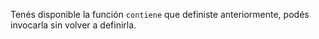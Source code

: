 Tenés disponible la función `contiene` que definiste anteriormente, podés invocarla sin volver a definirla.